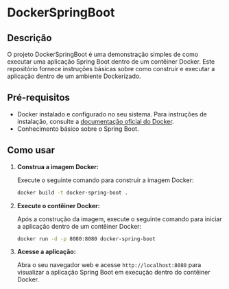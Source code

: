 # DockerSpringBoot

## Descrição

O projeto DockerSpringBoot é uma demonstração simples de como executar uma aplicação Spring Boot dentro de um contêiner Docker. Este repositório fornece instruções básicas sobre como construir e executar a aplicação dentro de um ambiente Dockerizado.

## Pré-requisitos

- Docker instalado e configurado no seu sistema. Para instruções de instalação, consulte a [documentação oficial do Docker](https://docs.docker.com/get-docker/).
- Conhecimento básico sobre o Spring Boot.

## Como usar

1. **Construa a imagem Docker:**

    Execute o seguinte comando para construir a imagem Docker:

    ```bash
    docker build -t docker-spring-boot .
    ```

2. **Execute o contêiner Docker:**

    Após a construção da imagem, execute o seguinte comando para iniciar a aplicação dentro de um contêiner Docker:

    ```bash
    docker run -d -p 8080:8080 docker-spring-boot
    ```

3. **Acesse a aplicação:**

    Abra o seu navegador web e acesse `http://localhost:8080` para visualizar a aplicação Spring Boot em execução dentro do contêiner Docker.
